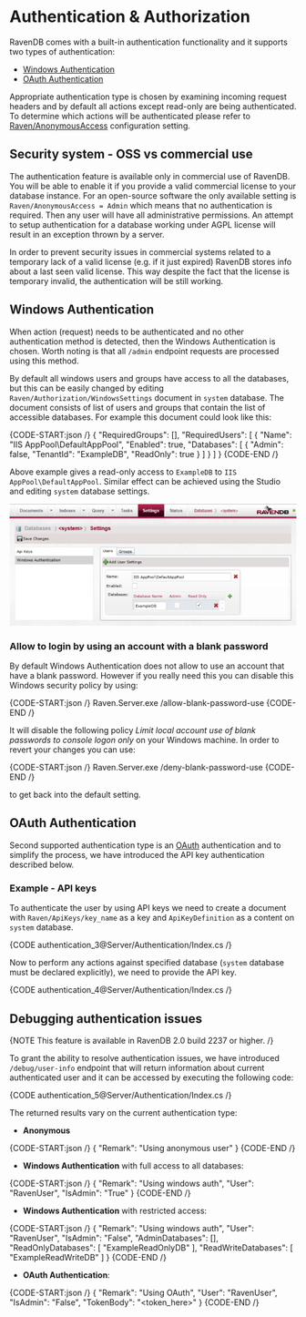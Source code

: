 ﻿# Authentication & Authorization

RavenDB comes with a built-in authentication functionality and it supports two types of authentication:    
* [Windows Authentication](authentication/#windows-authentication)   
* [OAuth Authentication](authentication/#oauth-authentication)   

Appropriate authentication type is chosen by examining incoming request headers and by default all actions except read-only are being authenticated. To determine which actions will be authenticated please refer to [Raven/AnonymousAccess](administration/configuration#authorization--authentication) configuration setting.

## Security system - OSS vs commercial use

The authentication feature is available only in commercial use of RavenDB. You will be able to enable it if you provide a valid commercial license to your database instance. For an open-source software the only available setting is `Raven/AnonymousAccess = Admin` which means that no authentication is required. Then any user will have all administrative permissions.
An attempt to setup authentication for a database working under AGPL license will result in an exception thrown by a server.

In order to prevent security issues in commercial systems related to a temporary lack of a valid license (e.g. if it just expired) RavenDB stores info about a last seen valid license. This way despite the fact that the license is temporary invalid, the authentication will be still working.

## Windows Authentication

When action (request) needs to be authenticated and no other authentication method is detected, then the Windows Authentication is chosen. Worth noting is that all `/admin` endpoint requests are processed using this method.

By default all windows users and groups have access to all the databases, but this can be easily changed by editing `Raven/Authorization/WindowsSettings` document in `system` database. The document consists of list of users and groups that contain the list of accessible databases. For example this document could look like this:

{CODE-START:json /}
{
	"RequiredGroups": [],
	"RequiredUsers": [
	{
		"Name": "IIS AppPool\\DefaultAppPool",
		"Enabled": true,
		"Databases": [
			{
				"Admin": false,
				"TenantId": "ExampleDB",
				"ReadOnly": true
			}
		]
	}
	]
}
{CODE-END /}

Above example gives a read-only access to `ExampleDB` to `IIS AppPool\DefaultAppPool`. Similar effect can be achieved using the Studio and editing `system` database settings.

![Figure 1: `Windows Authentication` settings](images/authentication_1.PNG)

### Allow to login by using an account with a blank password

By default Windows Authentication does not allow to use an account that have a blank password. However if you really need this you can disable this Windows security policy by using:

{CODE-START:json /}
Raven.Server.exe /allow-blank-password-use
{CODE-END /}

It will disable the following policy _Limit local account use of blank passwords to console logon only_ on your Windows machine. In order to revert your changes you can use:

{CODE-START:json /}
Raven.Server.exe /deny-blank-password-use
{CODE-END /}

to get back into the default setting.

## OAuth Authentication

Second supported authentication type is an [OAuth](http://oauth.net/) authentication and to simplify the process, we have introduced the API key authentication described below.

### Example - API keys

To authenticate the user by using API keys we need to create a document with `Raven/ApiKeys/key_name` as a key and `ApiKeyDefinition` as a content on `system` database.

{CODE authentication_3@Server/Authentication/Index.cs /}

Now to perform any actions against specified database (`system` database must be declared explicitly), we need to provide the API key.

{CODE authentication_4@Server/Authentication/Index.cs /}

## Debugging authentication issues

{NOTE This feature is available in RavenDB 2.0 build 2237 or higher. /}

To grant the ability to resolve authentication issues, we have introduced `/debug/user-info` endpoint that will return information about current authenticated user and it can be accessed by executing the following code:

{CODE authentication_5@Server/Authentication/Index.cs /}

The returned results vary on the current authentication type:  
 
* **Anonymous**      

{CODE-START:json /}
{
    "Remark": "Using anonymous user"
}
{CODE-END /}

* **Windows Authentication** with full access to all databases:    

{CODE-START:json /}
{
    "Remark": "Using windows auth",
	"User": "RavenUser",
	"IsAdmin": "True"
}
{CODE-END /}

* **Windows Authentication** with restricted access:   

{CODE-START:json /}
{
    "Remark": "Using windows auth",
	"User": "RavenUser",
	"IsAdmin": "False",
	"AdminDatabases": [],
    "ReadOnlyDatabases": [ "ExampleReadOnlyDB" ],
    "ReadWriteDatabases": [ "ExampleReadWriteDB" ]
}
{CODE-END /}

* **OAuth Authentication**:    

{CODE-START:json /}
{
    "Remark": "Using OAuth",
	"User": "RavenUser",
	"IsAdmin": "False",
	"TokenBody": "<token_here>"
}
{CODE-END /}